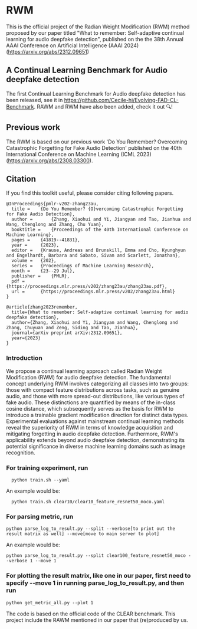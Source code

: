 # RWM
This is the official project of the Radian Weight Modification (RWM) method proposed by our paper titled "What to remember: Self-adaptive continual learning for audio deepfake detection", published on the the 38th Annual AAAI Conference on Artificial Intelligence (AAAI 2024) (https://arxiv.org/abs/2312.09651)

## A Continual Learning Benchmark for Audio deepfake detection

The first Continual Learning Benchmark for Audio deepfake detection has been released, see it in https://github.com/Cecile-hi/Evolving-FAD-CL-Benchmark. RAWM and RWM have also been added, check it out 🔍! 

## Previous work
The RWM is based on our previous work 'Do You Remember? Overcoming Catastrophic Forgetting for Fake Audio Detection' published on the 40th International Conference on Machine Learning (ICML 2023) (https://arxiv.org/abs/2308.03300).

## Citation

If you find this toolkit useful, please consider citing following papers.
```
@InProceedings{pmlr-v202-zhang23au,
  title = 	 {Do You Remember? {O}vercoming Catastrophic Forgetting for Fake Audio Detection},
  author =       {Zhang, Xiaohui and Yi, Jiangyan and Tao, Jianhua and Wang, Chenglong and Zhang, Chu Yuan},
  booktitle = 	 {Proceedings of the 40th International Conference on Machine Learning},
  pages = 	 {41819--41831},
  year = 	 {2023},
  editor = 	 {Krause, Andreas and Brunskill, Emma and Cho, Kyunghyun and Engelhardt, Barbara and Sabato, Sivan and Scarlett, Jonathan},
  volume = 	 {202},
  series = 	 {Proceedings of Machine Learning Research},
  month = 	 {23--29 Jul},
  publisher =    {PMLR},
  pdf = 	 {https://proceedings.mlr.press/v202/zhang23au/zhang23au.pdf},
  url = 	 {https://proceedings.mlr.press/v202/zhang23au.html}
}

```
```
@article{zhang2023remember,
  title={What to remember: Self-adaptive continual learning for audio deepfake detection},
  author={Zhang, Xiaohui and Yi, Jiangyan and Wang, Chenglong and Zhang, Chuyuan and Zeng, Siding and Tao, Jianhua},
  journal={arXiv preprint arXiv:2312.09651},
  year={2023}
}
```
### Introduction 
We propose a continual learning approach called Radian Weight Modification (RWM) for audio deepfake detection. The fundamental concept underlying RWM involves categorizing all classes into two groups: those with compact feature distributions across tasks, such as genuine audio, and those with more spread-out distributions, like various types of fake audio. These distinctions are quantified by means of the in-class cosine distance, which subsequently serves as the basis for RWM to introduce a trainable gradient modification direction for distinct data types. Experimental evaluations against mainstream continual learning methods reveal the superiority of RWM in terms of knowledge acquisition and mitigating forgetting in audio deepfake detection. Furthermore, RWM's applicability extends beyond audio deepfake detection, demonstrating its potential significance in diverse machine learning domains such as image recognition.

### For training experiment, run 
```
  python train.sh --yaml
```
An example would be: 

```
  python train.sh clear10/clear10_feature_resnet50_moco.yaml
```
### For parsing metric, run
```
python parse_log_to_result.py --split --verbose[to print out the result matrix as well] --move[move to main server to plot] 
```
An example would be: 

```
python parse_log_to_result.py --split clear100_feature_resnet50_moco --verbose 1 --move 1
```
### For plotting the result matrix, like one in our paper, first need to specify --move 1 in running parse_log_to_result.py, and then run
```
python get_metric_all.py --plot 1
```
The code is based on the official code of the CLEAR benchmark. This project include the RAWM mentioned in our paper that (re)produced by us.


